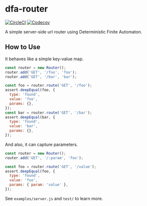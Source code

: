 # dfa-router

[![CircleCI](https://img.shields.io/circleci/project/github/KOBA789/dfa-router.svg?style=flat-square)](https://circleci.com/gh/KOBA789/dfa-router)
[![Codecov](https://img.shields.io/codecov/c/github/KOBA789/dfa-router.svg?style=flat-square)](https://codecov.io/gh/KOBA789/dfa-router)

A simple server-side url router using Deterministic Finite Automaton.

## How to Use

It behaves like a simple key-value map.

```js
const router = new Router();
router.add('GET', '/foo', 'foo');
router.add('GET', '/bar', 'bar');

const foo = router.route('GET', '/foo');
assert.deepEqual(foo, {
  type: 'found',
  value: 'foo',
  params: {},
});
const bar = router.route('GET', '/bar');
assert.deepEqual(bar, {
  type: 'found',
  value: 'bar',
  params: {},
});
```

And also, it can capture parameters.

```js
const router = new Router();
router.add('GET', '/:param', 'foo');

const foo = router.route('GET', '/value');
assert.deepEqual(foo, {
  type: 'found',
  value: 'foo',
  params: { param: 'value' },
});
```

See `examples/server.js` and `test/` to learn more.
